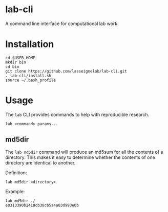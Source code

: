 # lab-cli
A command line interface for computational lab work.

# Installation
```
cd $USER_HOME
mkdir bin
cd bin
git clone https://github.com/lasseignelab/lab-cli.git
. lab-cli/install.sh
source ~/.bash_profile
```

# Usage
The `lab` CLI provides commands to help with reproducible research.
```
lab <command> params...
```

## md5dir
The `lab md5dir` command will produce an md5sum for all the contents of a directory.  This makes it easy to determine whether the contents of one directory are identical to another.

Definition:
```
lab md5dir <directory>
```
Example:
```
lab md5dir ./
e0313390b2418cb38cb5a4a03d993e0b
```
